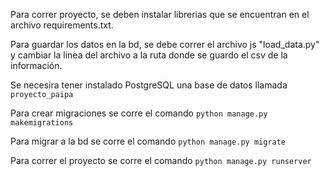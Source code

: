 Para correr proyecto, se deben instalar librerias que se encuentran en el archivo requirements.txt.

Para guardar los datos en la bd, se debe correr el archivo js "load_data.py" y cambiar la linea del archivo a la ruta donde se guardo el csv de la información.

Se necesira tener instalado PostgreSQL una base de datos llamada `proyecto_paipa`

Para crear migraciones se corre el comando `python manage.py makemigrations`

Para migrar a la bd se corre el comando `python manage.py migrate`

Para correr el proyecto se corre el comando `python manage.py runserver`
